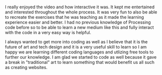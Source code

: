 I really enjoyed the video and how interactive it was. It kept me entertained and interested throughout the whole process. It was very fun to also be able to recreate the exercises that he was teaching as it made the learning experience easier and better. I had no previous knowledge of Processing code before so to be able to learn a new medium like this and fully interact with the code in a very easy way is helpful. 

I always wanted to get more into coding as well as I believe that it is the future of art and tech design and it is a very useful skill to learn so I am happy we are learning different coding languages and utlizing free tools to further our knowledge. I am glad we started to code as well because it gave a break in "traditional" art to learn something that would benefit us all such as creating websites. 
